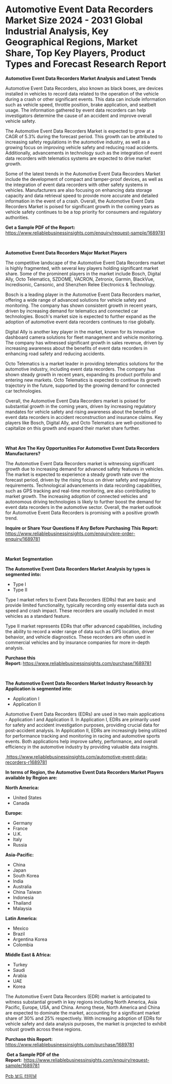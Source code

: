 <p><h1>Automotive Event Data Recorders Market Size 2024 - 2031 Global Industrial Analysis, Key Geographical Regions, Market Share, Top Key Players, Product Types and Forecast Research Report</h1></p><p><strong>Automotive Event Data Recorders Market Analysis and Latest Trends</strong></p>
<p><p>Automotive Event Data Recorders, also known as black boxes, are devices installed in vehicles to record data related to the operation of the vehicle during a crash or other significant events. This data can include information such as vehicle speed, throttle position, brake application, and seatbelt usage. The information gathered by event data recorders can help investigators determine the cause of an accident and improve overall vehicle safety.</p><p>The Automotive Event Data Recorders Market is expected to grow at a CAGR of 5.3% during the forecast period. This growth can be attributed to increasing safety regulations in the automotive industry, as well as a growing focus on improving vehicle safety and reducing road accidents. Additionally, advancements in technology such as the integration of event data recorders with telematics systems are expected to drive market growth.</p><p>Some of the latest trends in the Automotive Event Data Recorders Market include the development of compact and tamper-proof devices, as well as the integration of event data recorders with other safety systems in vehicles. Manufacturers are also focusing on enhancing data storage capacity and data retrieval speed to provide more accurate and detailed information in the event of a crash. Overall, the Automotive Event Data Recorders Market is poised for significant growth in the coming years as vehicle safety continues to be a top priority for consumers and regulatory authorities.</p></p>
<p><strong>Get a Sample PDF of the Report:&nbsp;</strong> <a href="https://www.reliablebusinessinsights.com/enquiry/request-sample/1689781">https://www.reliablebusinessinsights.com/enquiry/request-sample/1689781</a></p>
<p>&nbsp;</p>
<p><strong>Automotive Event Data Recorders Major Market Players</strong></p>
<p><p>The competitive landscape of the Automotive Event Data Recorders market is highly fragmented, with several key players holding significant market share. Some of the prominent players in the market include Bosch, Digital Ally, Octo Telematics, SZDOME, VACRON, Zetronix, Garmin, BlackVue, Incredisonic, Cansonic, and Shenzhen Relee Electronics & Technology.</p><p>Bosch is a leading player in the Automotive Event Data Recorders market, offering a wide range of advanced solutions for vehicle safety and monitoring. The company has shown consistent growth in recent years, driven by increasing demand for telematics and connected car technologies. Bosch's market size is expected to further expand as the adoption of automotive event data recorders continues to rise globally.</p><p>Digital Ally is another key player in the market, known for its innovative dashboard camera solutions for fleet management and vehicle monitoring. The company has witnessed significant growth in sales revenue, driven by increasing awareness about the benefits of event data recorders in enhancing road safety and reducing accidents.</p><p>Octo Telematics is a market leader in providing telematics solutions for the automotive industry, including event data recorders. The company has shown steady growth in recent years, expanding its product portfolio and entering new markets. Octo Telematics is expected to continue its growth trajectory in the future, supported by the growing demand for connected car technologies.</p><p>Overall, the Automotive Event Data Recorders market is poised for substantial growth in the coming years, driven by increasing regulatory mandates for vehicle safety and rising awareness about the benefits of event data recorders in accident reconstruction and insurance claims. Key players like Bosch, Digital Ally, and Octo Telematics are well-positioned to capitalize on this growth and expand their market share further.</p></p>
<p>&nbsp;</p>
<p><strong>What Are The Key Opportunities For Automotive Event Data Recorders Manufacturers?</strong></p>
<p><p>The Automotive Event Data Recorders market is witnessing significant growth due to increasing demand for advanced safety features in vehicles. The market is expected to experience a steady growth rate over the forecast period, driven by the rising focus on driver safety and regulatory requirements. Technological advancements in data recording capabilities, such as GPS tracking and real-time monitoring, are also contributing to market growth. The increasing adoption of connected vehicles and autonomous driving technologies is likely to further boost the demand for event data recorders in the automotive sector. Overall, the market outlook for Automotive Event Data Recorders is promising with a positive growth trend.</p></p>
<p><strong>Inquire or Share Your Questions If Any Before Purchasing This Report:</strong> <a href="https://www.reliablebusinessinsights.com/enquiry/pre-order-enquiry/1689781">https://www.reliablebusinessinsights.com/enquiry/pre-order-enquiry/1689781</a></p>
<p>&nbsp;</p>
<p><strong>Market Segmentation</strong></p>
<p><strong>The Automotive Event Data Recorders Market Analysis by types is segmented into:</strong></p>
<p><ul><li>Type I</li><li>Type II</li></ul></p>
<p><p>Type I market refers to Event Data Recorders (EDRs) that are basic and provide limited functionality, typically recording only essential data such as speed and crash impact. These recorders are usually included in most vehicles as a standard feature.</p><p>Type II market represents EDRs that offer advanced capabilities, including the ability to record a wider range of data such as GPS location, driver behavior, and vehicle diagnostics. These recorders are often used in commercial vehicles and by insurance companies for more in-depth analysis.</p></p>
<p><strong>Purchase this Report:&nbsp;</strong><a href="https://www.reliablebusinessinsights.com/purchase/1689781">https://www.reliablebusinessinsights.com/purchase/1689781</a></p>
<p>&nbsp;</p>
<p><strong>The Automotive Event Data Recorders Market Industry Research by Application is segmented into:</strong></p>
<p><ul><li>Application I</li><li>Application II</li></ul></p>
<p><p>Automotive Event Data Recorders (EDRs) are used in two main applications - Application I and Application II. In Application I, EDRs are primarily used for safety and accident investigation purposes, providing crucial data for post-accident analysis. In Application II, EDRs are increasingly being utilized for performance tracking and monitoring in racing and automotive sports events. Both applications help improve safety, performance, and overall efficiency in the automotive industry by providing valuable data insights.</p></p>
<p><a href="https://www.reliablebusinessinsights.com/automotive-event-data-recorders-r1689781">&nbsp;https://www.reliablebusinessinsights.com/automotive-event-data-recorders-r1689781</a></p>
<p><strong>In terms of Region, the Automotive Event Data Recorders Market Players available by Region are:</strong></p>
<p>
    <p> <strong> North America: </strong>
        <ul>
            <li>United States</li>
            <li>Canada</li>
        </ul>
        </p> 
    <p> <strong> Europe: </strong>
        <ul>
            <li>Germany</li>
            <li>France</li>
            <li>U.K.</li>
            <li>Italy</li>
            <li>Russia</li>
        </ul>
        </p> 
    <p> <strong> Asia-Pacific: </strong>
        <ul>
            <li>China</li>
            <li>Japan</li>
            <li>South Korea</li>
            <li>India</li>
            <li>Australia</li>
            <li>China Taiwan</li>
            <li>Indonesia</li>
            <li>Thailand</li>
            <li>Malaysia</li>
        </ul>
        </p> 
    <p> <strong> Latin America: </strong>
        <ul>
            <li>Mexico</li>
            <li>Brazil</li>
            <li>Argentina Korea</li>
            <li>Colombia</li>
        </ul>
        </p> 
    <p> <strong> Middle East & Africa: </strong>
        <ul>
            <li>Turkey</li>
            <li>Saudi</li>
            <li>Arabia</li>
            <li>UAE</li>
            <li>Korea</li>
        </ul>
    </p>
    </p>
<p><p>The Automotive Event Data Recorders (EDR) market is anticipated to witness substantial growth in key regions including North America, Asia Pacific, Europe, USA, and China. Among these, North America and China are expected to dominate the market, accounting for a significant market share of 30% and 25% respectively. With increasing adoption of EDRs for vehicle safety and data analysis purposes, the market is projected to exhibit robust growth across these regions.</p></p>
<p><strong>Purchase this Report: </strong><a href="https://www.reliablebusinessinsights.com/purchase/1689781">https://www.reliablebusinessinsights.com/purchase/1689781</a></p>
<p>&nbsp;<strong>Get a Sample PDF of the Report:&nbsp;&nbsp;</strong><a href="https://www.reliablebusinessinsights.com/enquiry/request-sample/1689781">https://www.reliablebusinessinsights.com/enquiry/request-sample/1689781</a></p>
<p><strong></strong></p>
<p><p><a href="https://medium.com/@hilmi-2a/pcb-%EB%B3%B4%EB%93%9C-%EB%8B%A8%EC%9E%90-%EC%8B%9C%EC%9E%A5-%EC%A0%84%EB%A7%9D-%EC%82%B0%EC%97%85-%EA%B0%9C%EC%9A%94-%EB%B0%8F-%EC%98%88%EC%B8%A1-2024%EB%85%84%EB%B6%80%ED%84%B0-2031%EB%85%84-621c7bd568bd">Pcb 보드 터미널</a></p></p>